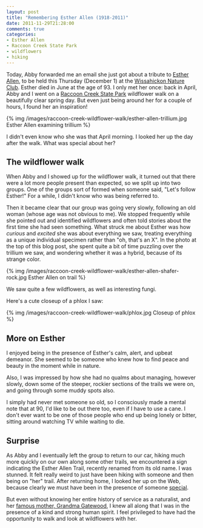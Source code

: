 ```yaml
---
layout: post
title: "Remembering Esther Allen (1918-2011)"
date: 2011-11-29T21:28:00
comments: true
categories:
- Esther Allen
- Raccoon Creek State Park
- wildflowers
- hiking
---
```

Today, Abby forwarded me an email she just got about a tribute to [Esther Allen](http://www.alleghenyfront.org/story.html?storyid=200907171046080.244858), to be held this Thursday (December 1) at the [Wissahickon Nature Club](http://web.me.com/babyowl/Wissahickon/Home.html). Esther died in June at the age of 93. I only met her once: back in April, Abby and I went on a [Raccoon Creek State Park](http://www.dcnr.state.pa.us/stateparks/findapark/raccooncreek/) wildflower walk on a beautifully clear spring day. But even just being around her for a couple of hours, I found her an inspiration!

{% img /images/raccoon-creek-wildflower-walk/esther-allen-trillium.jpg Esther Allen examining trillium %}

I didn't even know who she was that April morning. I looked her up the day after the walk. What was special about her?

<!--more-->

## The wildflower walk

When Abby and I showed up for the wildflower walk, it turned out that there were a lot more people present than expected, so we split up into two groups. One of the groups sort of formed when someone said, "Let's follow Esther!" For a while, I didn't know who was being referred to.

Then it became clear that our group was going very slowly, following an old woman (whose age was not obvious to me). We stopped frequently while she pointed out and identified wildflowers and often told stories about the first time she had seen something. What struck me about Esther was how *curious* and *excited* she was about everything we saw, treating everything as a unique individual specimen rather than "oh, that's an X".  In the photo at the top of this blog post, she spent quite a bit of time puzzling over the trillium we saw, and wondering whether it was a hybrid, because of its strange color.

{% img /images/raccoon-creek-wildflower-walk/esther-allen-shafer-rock.jpg Esther Allen on trail %}

We saw quite a few wildflowers, as well as interesting fungi.

Here's a cute closeup of a phlox I saw:

{% img /images/raccoon-creek-wildflower-walk/phlox.jpg Closeup of phlox %}

## More on Esther

I enjoyed being in the presence of Esther's calm, alert, and upbeat demeanor. She seemed to be someone who knew how to find peace and beauty in the moment while in nature.

Also, I was impressed by how she had no qualms about managing, however slowly, down some of the steeper, rockier sections of the trails we were on, and going through some muddy spots also.

I simply had never met someone so old, so I consciously made a mental note that at 90, I'd like to be out there too, even if I have to use a cane. I don't ever want to be one of those people who end up being lonely or bitter, sitting around watching TV while waiting to die.

## Surprise

As Abby and I eventually left the group to return to our car, hiking much more quickly on our own along some other trails, we encountered a sign indicating the Esther Allen Trail, recently renamed from its old name. I was stunned. It felt really weird to just have been hiking with someone and then being on "her" trail. After returning home, I looked her up on the Web, because clearly we must have been in the presence of someone [special](http://www.wqed.org/birdblog/2011/06/28/we-miss-her-already/).

But even without knowing her entire history of service as a naturalist, and her [famous mother, Grandma Gatewood](http://en.wikipedia.org/wiki/Grandma_Gatewood), I knew all along that I was in the presence of a kind and strong human spirit.
 I feel privileged to have had the opportunity to walk and look at wildflowers with her.

